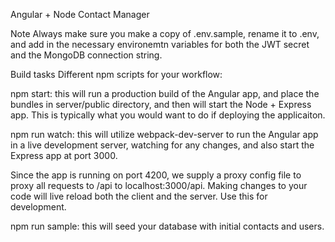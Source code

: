Angular + Node Contact Manager


Note Always make sure you make a copy of .env.sample, rename it to .env, and add in the necessary environemtn variables for both the JWT secret and the MongoDB connection string.

Build tasks
Different npm scripts for your workflow:

npm start: this will run a production build of the Angular app, and place the bundles in server/public directory, and then will start the Node + Express app. This is typically what you would want to do if deploying the applicaiton.

npm run watch: this will utilize webpack-dev-server to run the Angular app in a live development server, watching for any changes, and also start the Express app at port 3000. 

Since the app is running on port 4200, we supply a proxy config file to proxy all requests to /api to localhost:3000/api. Making changes to your code will live reload both the client and the server. Use this for development.

npm run sample: this will seed your database with initial contacts and users.